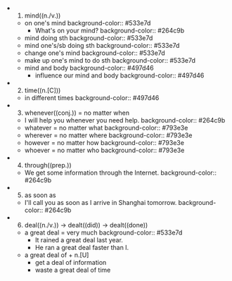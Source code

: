 -
  1. mind((n./v.))
	- on one's mind
	  background-color:: #533e7d
		- What's on your mind?
		  background-color:: #264c9b
	- mind doing sth
	  background-color:: #533e7d
	- mind one's/sb doing sth
	  background-color:: #533e7d
	- change one's mind
	  background-color:: #533e7d
	- make up one's mind to do sth
	  background-color:: #533e7d
	- mind and body
	  background-color:: #497d46
		- influence our mind and body
		  background-color:: #497d46
-
  2. time((n.[C]))
	- in different times
	  background-color:: #497d46
-
  3. whenever((conj.)) = no matter when
	- I will help you whenever you need help.
	  background-color:: #264c9b
	- whatever = no matter what
	  background-color:: #793e3e
	- wherever = no matter where
	  background-color:: #793e3e
	- however = no matter how
	  background-color:: #793e3e
	- whoever = no matter who
	  background-color:: #793e3e
-
  4. through((prep.))
	- We get some information through the Internet.
	  background-color:: #264c9b
-
  5. as soon as
	- I'll call you as soon as I arrive in Shanghai tomorrow.
	  background-color:: #264c9b
-
  6. deal((n./v.)) -> dealt((did)) -> dealt((done))
	- a great deal = very much
	  background-color:: #533e7d
		- It rained a great deal last year.
		- He ran a great deal faster than I.
	- a great deal of + n.[U]
		- get a deal of information
		- waste a great deal of time